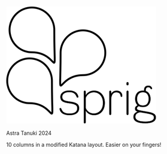 ![sprig logo](img/sprig_logo.png)

Astra Tanuki 2024

10 columns in a modified Katana layout. Easier on your fingers!
